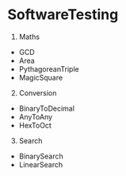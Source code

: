 # SoftwareTesting

1. Maths
  - GCD
  - Area
  - PythagoreanTriple
  - MagicSquare

2. Conversion
  - BinaryToDecimal
  - AnyToAny
  - HexToOct

3. Search
  - BinarySearch
  - LinearSearch
